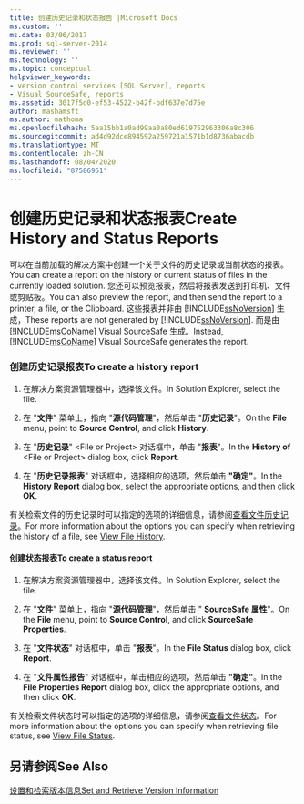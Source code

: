 ```yaml
---
title: 创建历史记录和状态报告 |Microsoft Docs
ms.custom: ''
ms.date: 03/06/2017
ms.prod: sql-server-2014
ms.reviewer: ''
ms.technology: ''
ms.topic: conceptual
helpviewer_keywords:
- version control services [SQL Server], reports
- Visual SourceSafe, reports
ms.assetid: 3017f5d0-ef53-4522-b42f-bdf637e7d75e
author: mashamsft
ms.author: mathoma
ms.openlocfilehash: 5aa15bb1a0ad99aa0a80ed619752963306a8c306
ms.sourcegitcommit: ad4d92dce894592a259721a1571b1d8736abacdb
ms.translationtype: MT
ms.contentlocale: zh-CN
ms.lasthandoff: 08/04/2020
ms.locfileid: "87586951"
---
```

# <a name="create-history-and-status-reports"></a><span data-ttu-id="5ef3a-102">创建历史记录和状态报表</span><span class="sxs-lookup"><span data-stu-id="5ef3a-102">Create History and Status Reports</span></span>
  <span data-ttu-id="5ef3a-103">可以在当前加载的解决方案中创建一个关于文件的历史记录或当前状态的报表。</span><span class="sxs-lookup"><span data-stu-id="5ef3a-103">You can create a report on the history or current status of files in the currently loaded solution.</span></span> <span data-ttu-id="5ef3a-104">您还可以预览报表，然后将报表发送到打印机、文件或剪贴板。</span><span class="sxs-lookup"><span data-stu-id="5ef3a-104">You can also preview the report, and then send the report to a printer, a file, or the Clipboard.</span></span> <span data-ttu-id="5ef3a-105">这些报表并非由 [!INCLUDE[ssNoVersion](../includes/ssnoversion-md.md)] 生成，</span><span class="sxs-lookup"><span data-stu-id="5ef3a-105">These reports are not generated by [!INCLUDE[ssNoVersion](../includes/ssnoversion-md.md)].</span></span> <span data-ttu-id="5ef3a-106">而是由 [!INCLUDE[msCoName](../includes/msconame-md.md)] Visual SourceSafe 生成。</span><span class="sxs-lookup"><span data-stu-id="5ef3a-106">Instead, [!INCLUDE[msCoName](../includes/msconame-md.md)] Visual SourceSafe generates the report.</span></span>  
  
### <a name="to-create-a-history-report"></a><span data-ttu-id="5ef3a-107">创建历史记录报表</span><span class="sxs-lookup"><span data-stu-id="5ef3a-107">To create a history report</span></span>  
  
1.  <span data-ttu-id="5ef3a-108">在解决方案资源管理器中，选择该文件。</span><span class="sxs-lookup"><span data-stu-id="5ef3a-108">In Solution Explorer, select the file.</span></span>  
  
2.  <span data-ttu-id="5ef3a-109">在 "**文件**" 菜单上，指向 "**源代码管理**"，然后单击 "**历史记录**"。</span><span class="sxs-lookup"><span data-stu-id="5ef3a-109">On the **File** menu, point to **Source Control**, and click **History**.</span></span>  
  
3.  <span data-ttu-id="5ef3a-110">在 "**历史记录**" \<File or Project> 对话框中，单击 "**报表**"。</span><span class="sxs-lookup"><span data-stu-id="5ef3a-110">In the **History of** \<File or Project> dialog box, click **Report**.</span></span>  
  
4.  <span data-ttu-id="5ef3a-111">在 "**历史记录报表**" 对话框中，选择相应的选项，然后单击 **"确定"**。</span><span class="sxs-lookup"><span data-stu-id="5ef3a-111">In the **History Report** dialog box, select the appropriate options, and then click **OK**.</span></span>  
  
 <span data-ttu-id="5ef3a-112">有关检索文件的历史记录时可以指定的选项的详细信息，请参阅[查看文件历史记录](../../2014/database-engine/view-file-history.md)。</span><span class="sxs-lookup"><span data-stu-id="5ef3a-112">For more information about the options you can specify when retrieving the history of a file, see [View File History](../../2014/database-engine/view-file-history.md).</span></span>  
  
#### <a name="to-create-a-status-report"></a><span data-ttu-id="5ef3a-113">创建状态报表</span><span class="sxs-lookup"><span data-stu-id="5ef3a-113">To create a status report</span></span>  
  
1.  <span data-ttu-id="5ef3a-114">在解决方案资源管理器中，选择该文件。</span><span class="sxs-lookup"><span data-stu-id="5ef3a-114">In Solution Explorer, select the file.</span></span>  
  
2.  <span data-ttu-id="5ef3a-115">在 "**文件**" 菜单上，指向 "**源代码管理**"，然后单击 " **SourceSafe 属性**"。</span><span class="sxs-lookup"><span data-stu-id="5ef3a-115">On the **File** menu, point to **Source Control**, and click **SourceSafe Properties**.</span></span>  
  
3.  <span data-ttu-id="5ef3a-116">在 "**文件状态**" 对话框中，单击 "**报表**"。</span><span class="sxs-lookup"><span data-stu-id="5ef3a-116">In the **File Status** dialog box, click **Report**.</span></span>  
  
4.  <span data-ttu-id="5ef3a-117">在 "**文件属性报告**" 对话框中，单击相应的选项，然后单击 **"确定"**。</span><span class="sxs-lookup"><span data-stu-id="5ef3a-117">In the **File Properties Report** dialog box, click the appropriate options, and then click **OK**.</span></span>  
  
 <span data-ttu-id="5ef3a-118">有关检索文件状态时可以指定的选项的详细信息，请参阅[查看文件状态](../../2014/database-engine/view-file-status.md)。</span><span class="sxs-lookup"><span data-stu-id="5ef3a-118">For more information about the options you can specify when retrieving file status, see [View File Status](../../2014/database-engine/view-file-status.md).</span></span>  
  
## <a name="see-also"></a><span data-ttu-id="5ef3a-119">另请参阅</span><span class="sxs-lookup"><span data-stu-id="5ef3a-119">See Also</span></span>  
 [<span data-ttu-id="5ef3a-120">设置和检索版本信息</span><span class="sxs-lookup"><span data-stu-id="5ef3a-120">Set and Retrieve Version Information</span></span>](../../2014/database-engine/set-and-retrieve-version-information.md)  
  
  

